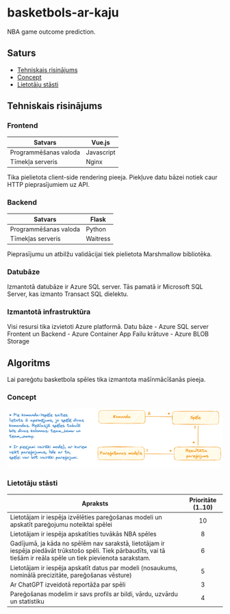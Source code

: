 # basketbols-ar-kaju

NBA game outcome prediction.

## Saturs

- [Tehniskais risinājums](#Tehniskais-risinājums)
- [Concept](#Concept)
- [Lietotāju stāsti](#Lietotāju-stāsti)


## Tehniskais risinājums

### Frontend

| Satvars | Vue.js |
| ---- | ---- |
| Programmēšanas valoda | Javascript |
| Tīmekļa serveris | Nginx |

Tika pielietota client-side rendering pieeja. Piekļuve datu bāzei notiek caur HTTP pieprasījumiem uz API.

### Backend

| Satvars               | Flask  |
| --------------------- | ------ |
| Programmēšanas valoda | Python |
| Tīmekļas serveris                      | Waitress       |

Pieprasījumu un atbilžu validācijai tiek pielietota Marshmallow bibliotēka.

### Datubāze

Izmantotā datubāze ir Azure SQL server. Tās pamatā ir Microsoft SQL Server, kas izmanto Transact SQL dielektu.

### Izmantotā infrastruktūra

Visi resursi tika izvietoti Azure platformā.
Datu bāze - Azure SQL server
Frontent un Backend - Azure Container App
Failu krātuve - Azure BLOB Storage

## Algoritms

Lai pareģotu basketbola spēles tika izmantota mašīnmācīšanās pieeja.


### Concept
![Concept model](./basketball_konceptu_modelis.excalidraw.png)

### Lietotāju stāsti

| Apraksts                                                                                                                                                              | Prioritāte (1..10) |
| --------------------------------------------------------------------------------------------------------------------------------------------------------------------- |:------------------:|
| Lietotājam ir iespēja izvēlēties pareģošanas modeli un apskatīt pareģojumu noteiktai spēlei                                                                           |         10         |
| Lietotājam ir iespēja apskatīties tuvākās NBA spēles                                                                                                                  |         8          |
| Gadījumā, ja kāda no spēlēm nav sarakstā, lietotājam ir iespēja piedāvāt trūkstošo spēli. Tiek pārbaudīts, vai tā tiešām ir reāla spēle un tiek pievienota sarakstam. |         6          |
| Lietotājam ir iespēja apskatīt datus par modeli (nosaukums, nominālā precizitāte, pareģošanas vēsture)                                                                |         5          |
| Ar ChatGPT izveidotā reportāža par spēli                                                                                                                              |         3          |
| Pareģošanas modelim ir savs profils ar bildi, vārdu, uzvārdu un statistiku                                                                                            |         4          |

